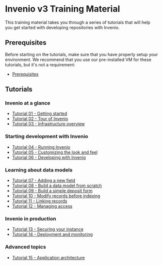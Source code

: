 # Invenio v3 Training Material

This training material takes you through a series of tutorials that will help
you get started with developing repositories with Invenio.

## Prerequisites

Before starting on the tutorials, make sure that you have properly setup your
environment. We recommend that you use our pre-installed VM for these
tutorials, but it's not a requirement:

- [Prerequisites](00-prerequisites/)

## Tutorials

### Invenio at a glance

- [Tutorial 01 - Getting started](01-getting-started/)
- [Tutorial 02 - Tour of Invenio](02-invenio-tour/)
- [Tutorial 03 - Infrastructure overview](03-infrastructure-tour/)

### Starting development with Invenio

- [Tutorial 04 - Running Invenio](04-running-invenio/)
- [Tutorial 05 - Customizing the look and feel](05-customizing-invenio/)
- [Tutorial 06 - Developing with Invenio](06-developing-with-invenio/)

### Learning about data models

- [Tutorial 07 - Adding a new field](07-data-models-new-field/)
- [Tutorial 08 - Build a data model from scratch](08-data-models-from-scratch/)
- [Tutorial 09 - Build a simple deposit form](09-deposit-form/)
- [Tutorial 10 - Modify records before indexing](10-indexing-records/)
- [Tutorial 11 - Linking records](11-linking-records/)
- [Tutorial 12 - Managing access](12-managing-access/)

### Invenio in production

- [Tutorial 13 - Securing your instance](13-securing-your-instance/)
- [Tutorial 14 - Deployment and monitoring](14-deployment-monitoring/)

### Advanced topics

- [Tutorial 15 - Application architecture](15-application-architecture/)
